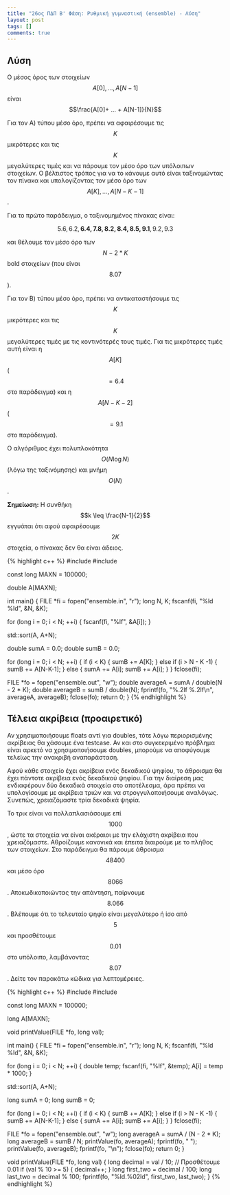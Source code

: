 ```yaml
---
title: "26ος ΠΔΠ Β' Φάση: Ρυθμική γυμναστική (ensemble) - Λύση"
layout: post
tags: []
comments: true
---
```


## Λύση

Ο μέσος όρος των στοιχείων $$Α[0], .. ., Α[Ν-1]$$ είναι 
$$\frac{A[0]+ ... + A[N-1]}{N}$$

Για τον Α) τύπου μέσο όρο, πρέπει να αφαιρέσουμε τις $$Κ$$ μικρότερες και τις $$Κ$$ μεγαλύτερες τιμές και να πάρουμε τον μέσο όρο των υπόλοιπων στοιχείων. Ο βέλτιστος τρόπος για να το κάνουμε αυτό είναι ταξινομώντας τον πίνακα και υπολογίζοντας τον μέσο όρο των $$A[K], ..., A[N-K-1]$$. 

Για το πρώτο παράδειγμα, ο ταξινομημένος πίνακας είναι:

$$5.6, 6.2, \mathbf{6.4, 7.8, 8.2, 8.4, 8.5, 9.1}, 9.2, 9.3$$

και θέλουμε τον μέσο όρο των $$N-2*K$$ bold στοιχείων (που είναι $$8.07$$).

Για τον Β) τύπου μέσο όρο, πρέπει να αντικαταστήσουμε τις $$Κ$$ μικρότερες και τις $$Κ$$ μεγαλύτερες τιμές με τις κοντινότερές τους τιμές. Για τις μικρότερες τιμές αυτή είναι η $$Α[Κ]$$ ($$=6.4$$ στο παράδειγμα) και η $$Α[Ν-Κ-2]$$ ($$= 9.1$$ στο παράδειγμα).

Ο αλγόριθμος έχει πολυπλοκότητα $$O(N \log N)$$ (λόγω της ταξινόμησης) και μνήμη $$O(N)$$.

**Σημείωση:** Η συνθήκη $$k \leq \frac{N-1}{2}$$ εγγυάται ότι αφού αφαιρέσουμε $$2K$$ στοιχεία, ο πίνακας δεν θα είναι άδειος.

{% highlight c++ %}
#include <algorithm>
#include <cstdio>

const long MAXN = 100000;

double A[MAXN];

int main() {
  FILE *fi = fopen("ensemble.in", "r");
  long N, K;
  fscanf(fi, "%ld %ld", &N, &K);
  
  for (long i = 0; i < N; ++i) {
    fscanf(fi, "%lf", &A[i]);
  }
  
  std::sort(A, A+N);
  
  double sumA = 0.0;
  double sumB = 0.0;
  
  for (long i = 0; i < N; ++i) {
    if (i < K) {
      sumB += A[K];
    } else if (i > N - K -1) {
      sumB += A[N-K-1];
    } else {
      sumA += A[i];
      sumB += A[i];
    }
  }
  fclose(fi);
  
  FILE *fo = fopen("ensemble.out", "w");
  double averageA = sumA / double(N - 2 * K);
  double averageB = sumB / double(N);
  fprintf(fo, "%.2lf %.2lf\n", averageA, averageB);
  fclose(fo);
  return 0;
}
{% endhighlight %}

## Τέλεια ακρίβεια (προαιρετικό)
Αν χρησιμοποιήσουμε floats αντί για doubles, τότε λόγω περιορισμένης ακρίβειας θα χάσουμε ένα testcase. Αν και στο συγκεκριμένο πρόβλημα είναι αρκετό να χρησιμοποιήσουμε doubles, μπορούμε να αποφύγουμε τελείως την ανακριβή αναπαράσταση. 

Αφού κάθε στοιχείο έχει ακρίβεια ενός δεκαδικού ψηφίου, το άθροισμα θα έχει πάντοτε ακρίβεια ενός δεκαδικού ψηφίου. Για την διαίρεση μας ενδιαφέρουν δύο δεκαδικά στοιχεία στο αποτέλεσμα, άρα πρέπει να υπολογίσουμε με ακρίβεια τριών και να στρογγυλοποιήσουμε αναλόγως. Συνεπώς, χρειαζόμαστε τρία δεκαδικά ψηφία. 

Το τρικ είναι να πολλαπλασιάσουμε επί $$1000$$, ώστε τα στοιχεία να είναι ακέραιοι με την ελάχιστη ακρίβεια που χρειαζόμαστε. Αθροίζουμε κανονικά και έπειτα διαιρούμε με το πλήθος των στοιχείων. Στο παράδειγμα θα πάρουμε άθροισμα $$48400$$ και μέσο όρο $$8066$$. Αποκωδικοποιώντας την απάντηση, παίρνουμε $$8.066$$. Βλέπουμε ότι το τελευταίο ψηφίο είναι μεγαλύτερο ή ίσο από $$5$$ και προσθέτουμε $$0.01$$ στο υπόλοιπο, λαμβάνοντας $$8.07$$. Δείτε τον παρακάτω κώδικα για λεπτομέρειες.

{% highlight c++ %}
#include <algorithm>
#include <cstdio>

const long MAXN = 100000;

long A[MAXN];

void printValue(FILE *fo, long val);

int main() {
  FILE *fi = fopen("ensemble.in", "r");
  long N, K;
  fscanf(fi, "%ld %ld", &N, &K);
  
  for (long i = 0; i < N; ++i) {
    double temp;
    fscanf(fi, "%lf", &temp);
    A[i] = temp * 1000;
  }
  
  std::sort(A, A+N);
  
  long sumA = 0;
  long sumB = 0;
  
  for (long i = 0; i < N; ++i) {
    if (i < K) {
      sumB += A[K];
    } else if (i > N - K -1) {
      sumB += A[N-K-1];
    } else {
      sumA += A[i];
      sumB += A[i];
    }
  }
  fclose(fi);
  
  FILE *fo = fopen("ensemble.out", "w");
  long averageA = sumA / (N - 2 * K);
  long averageB = sumB / N;
  printValue(fo, averageA);
  fprintf(fo, " ");
  printValue(fo, averageB);
  fprintf(fo, "\n");
  fclose(fo);
  return 0;
}

void printValue(FILE *fo, long val) {
  long decimal = val / 10;
  // Προσθέτουμε 0.01
  if (val % 10 >= 5) {
    decimal++;
  }
  long first_two = decimal / 100;
  long last_two = decimal % 100;
  fprintf(fo, "%ld.%02ld", first_two, last_two);
}
{% endhighlight %}
